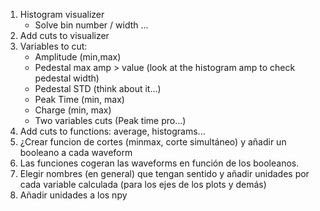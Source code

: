 1) Histogram visualizer
    - Solve bin number / width ...
3) Add cuts to visualizer 
  3) Variables to cut:
      - Amplitude (min,max)
      - Pedestal max amp > value (look at the histogram amp to check pedestal width)
      - Pedestal STD (think about it...)
      - Peak Time (min, max)
      - Charge (min, max)
      - Two variables cuts (Peak time pro...)
4) Add cuts to functions: average, histograms...
5) ¿Crear funcion de cortes (minmax, corte simultáneo) y añadir un booleano a cada waveform
6) Las funciones cogeran las waveforms en función de los booleanos.
7) Elegir nombres (en general) que tengan sentido y añadir unidades por cada variable calculada (para los ejes de los plots y demás)
8) Añadir unidades a los npy
